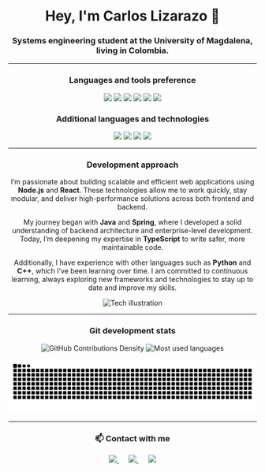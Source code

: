 <h1 align="center">Hey, I'm Carlos Lizarazo 👋</h1>

<h3 align="center">Systems engineering student at the University of Magdalena, living in Colombia.</h3>

---

<h3 align="center">Languages and tools preference</h3>

<p align="center">
  <img src="https://cdn.jsdelivr.net/gh/devicons/devicon/icons/nodejs/nodejs-original.svg" width="45"/>
  <img src="https://cdn.jsdelivr.net/gh/devicons/devicon/icons/react/react-original.svg" width="45"/>
  <img src="https://cdn.jsdelivr.net/gh/devicons/devicon/icons/typescript/typescript-original.svg" width="45"/>
  <img src="https://cdn.jsdelivr.net/gh/devicons/devicon/icons/javascript/javascript-original.svg" width="45"/>
  <img src="https://cdn.jsdelivr.net/gh/devicons/devicon/icons/java/java-original.svg" width="45"/>
  <img src="https://cdn.jsdelivr.net/gh/devicons/devicon/icons/vscode/vscode-original.svg" width="45"/>
</p>

<h3 align="center">Additional languages and technologies</h3>

<p align="center">
  <img src="https://cdn.jsdelivr.net/gh/devicons/devicon/icons/spring/spring-original.svg" width="40"/>
  <img src="https://cdn.jsdelivr.net/gh/devicons/devicon/icons/intellij/intellij-original.svg" width="40"/>
  <img src="https://cdn.jsdelivr.net/gh/devicons/devicon/icons/python/python-original.svg" width="40"/>
  <img src="https://cdn.jsdelivr.net/gh/devicons/devicon/icons/cplusplus/cplusplus-original.svg" width="40"/>
</p>

---

<h3 align="center">Development approach</h3>

<p align="center">
  I’m passionate about building scalable and efficient web applications using <b>Node.js</b> and <b>React</b>. These technologies allow me to work quickly, stay modular, and deliver high-performance solutions across both frontend and backend.
</p>
<p align="center">
  My journey began with <b>Java</b> and <b>Spring</b>, where I developed a solid understanding of backend architecture and enterprise-level development. Today, I’m deepening my expertise in <b>TypeScript</b> to write safer, more maintainable code.
</p>
<p align="center">
  Additionally, I have experience with other languages such as <b>Python</b> and <b>C++</b>, which I’ve been learning over time. I am committed to continuous learning, always exploring new frameworks and technologies to stay up to date and improve my skills.
</p>

<p align="center">
  <img src="https://static.vecteezy.com/system/resources/thumbnails/019/153/003/small/3d-minimal-programming-icon-coding-screen-web-development-concept-laptop-with-a-coding-screen-and-a-coding-icon-3d-illustration-png.png" width="235" alt="Tech illustration" />
</p>

---

<h3 align="center">Git development stats</h3>

<p align="center">
  <img src="https://github-readme-stats.vercel.app/api?username=CALR0&show_icons=true&theme=onedark&hide_border=true&count_private=true&hide=prs&burst=10" alt="GitHub Contributions Density" width="54%" />
  <img src="https://github-readme-stats.vercel.app/api/top-langs/?username=CALR0&layout=compact&theme=onedark&hide_border=true&burst=10" alt="Most used languages" />
</p>

<div align="center">
  <picture>
    <source media="(prefers-color-scheme: dark)" srcset="https://raw.githubusercontent.com/CALR0/CALR0/output/github-contribution-grid-snake-dark.svg">
    <source media="(prefers-color-scheme: light)" srcset="https://raw.githubusercontent.com/CALR0/CALR0/output/github-contribution-grid-snake.svg">
    <img alt="github contribution grid snake animation" src="https://raw.githubusercontent.com/CALR0/CALR0/output/github-contribution-grid-snake.svg">
  </picture>
</div>

--- 

<h3 align="center">📫 Contact with me</h3>


<p align="center">
  <a href="https://x.com/cxrlos_lzr">
    <img src="https://img.shields.io/badge/X-1D9BF0?style=for-the-badge&logo=x&logoColor=white" />
  </a>&nbsp;&nbsp;&nbsp;&nbsp;
  <a href="mailto:carlosandr3zlizarazoromero@gmail.com">
    <img src="https://img.shields.io/badge/Gmail-EA4335?style=for-the-badge&logo=gmail&logoColor=white" />
  </a>&nbsp;&nbsp;&nbsp;&nbsp;
  <a href="https://www.linkedin.com/in/carlos-lizarazo-bb3036367/">
    <img src="https://img.shields.io/badge/LinkedIn-0A66C2?style=for-the-badge&logo=linkedin&logoColor=white" />
  </a>
</p>
